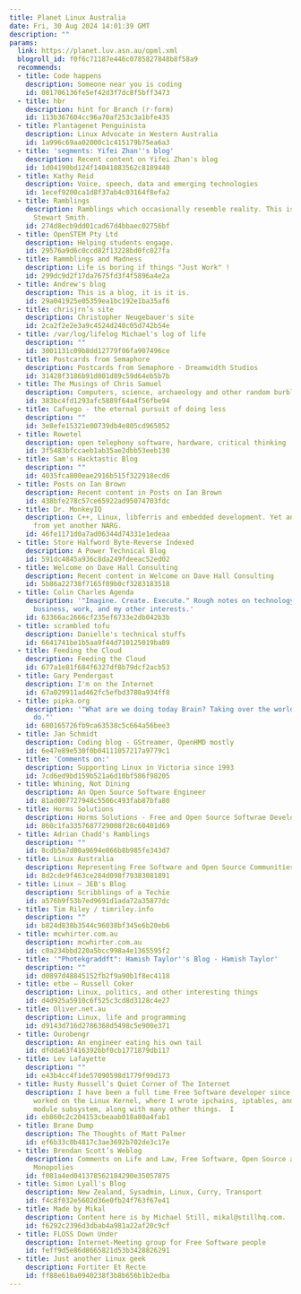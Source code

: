 ```yaml
---
title: Planet Linux Australia
date: Fri, 30 Aug 2024 14:01:39 GMT
description: ""
params:
  link: https://planet.luv.asn.au/opml.xml
  blogroll_id: f0f6c71187e446c0785827848b8f58a9
  recommends:
  - title: Code happens
    description: Someone near you is coding
    id: 081706136fe5ef42d3f7dc8f5bff3473
  - title: hbr
    description: hint for Branch (r-form)
    id: 113b367604cc96a70af253c3a1bfe435
  - title: Plantagenet Penguinista
    description: Linux Advocate in Western Australia
    id: 1a996c69aa02000c1c415179b75ea6a3
  - title: 'segments: Yifei Zhan''s blog'
    description: Recent content on Yifei Zhan's blog
    id: 1d04190bd124f14041883562c8189440
  - title: Kathy Reid
    description: Voice, speech, data and emerging technologies
    id: 1ecef9200ca1d8f37ab4c03164f8efa2
  - title: Ramblings
    description: Ramblings which occasionally resemble reality. This is the blog of
      Stewart Smith.
    id: 274d8ecb9dd01cad67d4bbaec02756bf
  - title: OpenSTEM Pty Ltd
    description: Helping students engage.
    id: 29576a9d6c0ccd82f13228bd0fc027fa
  - title: Rammblings and Madness
    description: Life is boring if things "Just Work" !
    id: 299dc9d2f17da7675fd3f4f5896a4e2a
  - title: Andrew's blog
    description: This is a blog, it is it is.
    id: 29a041925e05359ea1bc192e1ba35af6
  - title: chrisjrn’s site
    description: Christopher Neugebauer's site
    id: 2ca2f2e2e3a9c4524d240c05d742b54e
  - title: /var/log/lifelog Michael's log of life
    description: ""
    id: 3001131c09b8dd12779f06fa907496ce
  - title: Postcards from Semaphore
    description: Postcards from Semaphore - Dreamwidth Studios
    id: 31428f3186b91d001d89c59d64eb5b7b
  - title: The Musings of Chris Samuel
    description: Computers, science, archaeology and other random burblings
    id: 383bc4fd1293afc5889f64a4f56fbe94
  - title: Cafuego - the eternal pursuit of doing less
    description: ""
    id: 3e8efe15321e00739db4e805cd965052
  - title: Rowetel
    description: open telephony software, hardware, critical thinking
    id: 3f5483bfccaeb1ab35ae2dbb53eeb130
  - title: Sam's Hacktastic Blog
    description: ""
    id: 4035fca800eae2916b515f322918ecd6
  - title: Posts on Ian Brown
    description: Recent content in Posts on Ian Brown
    id: 438bfe278c57ce65922ad95074703fdc
  - title: Dr. MonkeyIQ
    description: C++, Linux, libferris and embedded development. Yet another blog
      from yet another NARG.
    id: 46fe1171d0a7ad06344d74331e1edeaa
  - title: Store Halfword Byte-Reverse Indexed
    description: A Power Technical Blog
    id: 591dc4845a936c8da249fdeeac52ed02
  - title: Welcome on Dave Hall Consulting
    description: Recent content in Welcome on Dave Hall Consulting
    id: 5b86a22738f7165f89b0cf3283183518
  - title: Colin Charles Agenda
    description: '"Imagine. Create. Execute." Rough notes on technology, media, travel,
      business, work, and my other interests.'
    id: 63366ac2666cf235ef6733e2db042b3b
  - title: scrambled tofu
    description: Danielle's technical stuffs
    id: 6641741be1b5aa9f44d710125019ba89
  - title: Feeding the Cloud
    description: Feeding the Cloud
    id: 677a1e81f684f6327df8b79dcf2acb53
  - title: Gary Pendergast
    description: I'm on the Internet
    id: 67a029911ad462fc5efbd3780a934ff8
  - title: pipka.org
    description: '"What are we doing today Brain? Taking over the world like we always
      do."'
    id: 680165726fb9ca63538c5c664a56bee3
  - title: Jan Schmidt
    description: Coding blog - GStreamer, OpenHMD mostly
    id: 6e47e89e530f0b04111057217a9779c1
  - title: 'Comments on:'
    description: Supporting Linux in Victoria since 1993
    id: 7cd6ed9bd159b521a6d10bf586f98205
  - title: Whining, Not Dining
    description: An Open Source Software Engineer
    id: 81ad007727948c5506c493fab87bfa80
  - title: Horms Solutions
    description: Horms Solutions - Free and Open Source Softwrae Development
    id: 860c1fa3357687729008f28c60401d69
  - title: Adrian Chadd's Ramblings
    description: ""
    id: 8cdb5a7d00a9694e866b8b985fe343d7
  - title: Linux Australia
    description: Representing Free Software and Open Source Communities
    id: 8d2cde9f463ce284d098f79383081891
  - title: Linux – JEB's Blog
    description: Scribblings of a Techie
    id: a576b9f53b7ed9691d1ada72a35877dc
  - title: Tim Riley / timriley.info
    description: ""
    id: b824d838b3544c96038bf345e6b20eb6
  - title: mcwhirter.com.au
    description: mcwhirter.com.au
    id: c0a234bbd220a5bcc998a4e1365595f2
  - title: '"Photekgraddft": Hamish Taylor''s Blog - Hamish Taylor'
    description: ""
    id: d0897d48845152fb2f9a90b1f8ec4118
  - title: etbe – Russell Coker
    description: Linux, politics, and other interesting things
    id: d4d925a5910c6f525c3cd8d3128c4e27
  - title: Oliver.net.au
    description: Linux, life and programming
    id: d9143d716d2786368d5498c5e900e371
  - title: Ourobengr
    description: An engineer eating his own tail
    id: dfdda63f416392bbf0cb1771879db117
  - title: Lev Lafayette
    description: ""
    id: e43b4cc4f1de57090598d1779f99d173
  - title: Rusty Russell’s Quiet Corner of The Internet
    description: I have been a full time Free Software developer since the 90's.  I
      worked on the Linux Kernel, where I wrote ipchains, iptables, and rewrote the
      module subsystem, along with many other things.  I
    id: eb860c2c204153cbeaab018a80a4fab1
  - title: Brane Dump
    description: The Thoughts of Matt Palmer
    id: ef6b33c0b4817c3ae3692b702de3c17e
  - title: Brendan Scott’s Weblog
    description: Comments on Life and Law, Free Software, Open Source and Intellectual
      Monopolies
    id: f081a4ed041378562184290e35057875
  - title: Simon Lyall's Blog
    description: New Zealand, Sysadmin, Linux, Curry, Transport
    id: f4c8f032e5602d36e0fb24f763f67e41
  - title: Made by Mikal
    description: Content here is by Michael Still, mikal@stillhq.com.
    id: f6292c2396d3dbab4a981a22af20c9cf
  - title: FLOSS Down Under
    description: Internet-Meeting group for Free Software people
    id: feff9d5e86d8665821d53b3428826291
  - title: Just another Linux geek
    description: Fortiter Et Recte
    id: ff88e610a0940238f3b8b656b1b2edba
---
```

